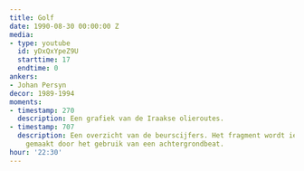 ```yaml
---
title: Golf
date: 1990-08-30 00:00:00 Z
media:
- type: youtube
  id: yDxQxYpeZ9U
  starttime: 17
  endtime: 0
ankers:
- Johan Persyn
decor: 1989-1994
moments:
- timestamp: 270
  description: Een grafiek van de Iraakse olieroutes.
- timestamp: 707
  description: Een overzicht van de beurscijfers. Het fragment wordt iets dynamischer
    gemaakt door het gebruik van een achtergrondbeat.
hour: '22:30'
---
```


